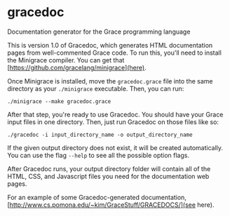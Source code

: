 # gracedoc
Documentation generator for the Grace programming language

This is version 1.0 of Gracedoc, which generates HTML documentation pages
from well-commented Grace code. To run this, you'll need to install the
Minigrace compiler. You can get that [https://github.com/gracelang/minigrace](here).

Once Minigrace is installed, move the `gracedoc.grace` file into the
same directory as your `./minigrace` executable. Then, you can run:

```
./minigrace --make gracedoc.grace
```

After that step, you're ready to use Gracedoc. You should have your
Grace input files in one directory. Then, just run Gracedoc on those
files like so:

```
./gracedoc -i input_directory_name -o output_directory_name
```

If the given output directory does not exist, it will be created
automatically. You can use the flag `--help` to see all the possible
option flags.

After Gracedoc runs, your output directory folder will contain
all of the HTML, CSS, and Javascript files you need for the documentation
web pages.

For an example of some Gracedoc-generated documentation,
[http://www.cs.pomona.edu/~kim/GraceStuff/GRACEDOCS/](see here).